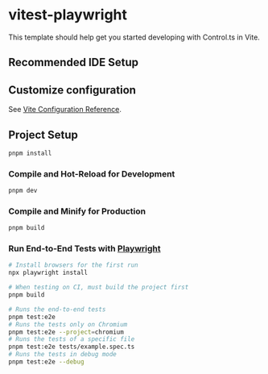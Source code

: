 # vitest-playwright

This template should help get you started developing with Control.ts in Vite.

## Recommended IDE Setup

## Customize configuration

See [Vite Configuration Reference](https://vitejs.dev/config/).

## Project Setup

```sh
pnpm install
```

### Compile and Hot-Reload for Development

```sh
pnpm dev
```

### Compile and Minify for Production

```sh
pnpm build
```

  ### Run End-to-End Tests with [Playwright](https://playwright.dev)

  ```sh
  # Install browsers for the first run
  npx playwright install

  # When testing on CI, must build the project first
  pnpm build

  # Runs the end-to-end tests
  pnpm test:e2e
  # Runs the tests only on Chromium
  pnpm test:e2e --project=chromium
  # Runs the tests of a specific file
  pnpm test:e2e tests/example.spec.ts
  # Runs the tests in debug mode
  pnpm test:e2e --debug
  ```
  